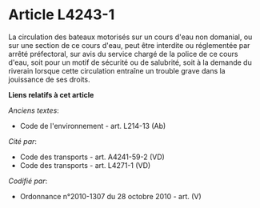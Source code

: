# Article L4243-1

La circulation des bateaux motorisés sur un cours d'eau non domanial, ou sur une section de ce cours d'eau, peut être
interdite ou réglementée par arrêté préfectoral, sur avis du service chargé de la police de ce cours d'eau, soit pour un
motif de sécurité ou de salubrité, soit à la demande du riverain lorsque cette circulation entraîne un trouble grave dans la
jouissance de ses droits.

**Liens relatifs à cet article**

_Anciens textes_:

  - Code de l'environnement - art. L214-13 (Ab)

_Cité par_:

  - Code des transports - art. A4241-59-2 (VD)
  - Code des transports - art. L4271-1 (VD)

_Codifié par_:

  - Ordonnance n°2010-1307 du 28 octobre 2010 - art. (V)
